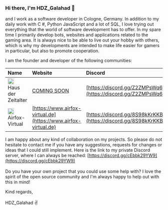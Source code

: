 ### Hi there, I'm HDZ_Galahad 👋

and I work as a software developer in Cologne, Germany. In addition to my daily work with C #, Python JavaScript and a lot of SQL, I love trying out everything that the world of software development has to offer. In my spare time I primarily develop bots, websites and applications related to the gaming area. It is always nice to be able to live out your hobby with others, which is why my developments are intended to make life easier for gamers in particular, but also to promote cooperation. 

I am the founder and developer of the following communities: 

| Name               | Website                                                        | Discord                                                        |
| :----------------- |:-------------------------------------------------------------- | :------------------------------------------------------------- |
| <img height="20" src="https://avatars.githubusercontent.com/u/81357962?s=200&v=4"> Haus der Zeitalter | [COMING SOON](https://github.com/HDZ-Galahad)                  | [https://discord.gg/Z2ZMPsWq6y](https://discord.gg/Z2ZMPsWq6y) |
| <img height="20" src="https://avatars.githubusercontent.com/u/72444340?s=200&v=4"> Airfox-Virtual     | [https://www.airfox-virtual.de](https://www.airfox-virtual.de) | [https://discord.gg/8S98kKrKKB](https://discord.gg/8S98kKrKKB) |

I am happy about any kind of collaboration on my projects. So please do not hesitate to contact me if you have any suggestions, requests for changes or ideas that I could still implement. Here is the link to my private Discord server, where I can always be reached: [https://discord.gg/cEbbk29YW9](https://discord.gg/cEbbk29YW9)
<br><br>
Do you have your own project that you could use some help with? I love the spirit of the open source community and I'm always happy to help out with this in mind! 

Kind regards,
<br><br>
HDZ_Galahad ✌️

